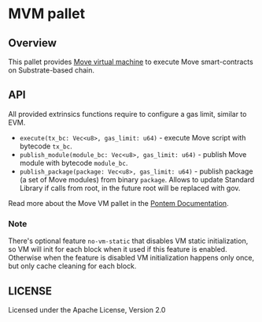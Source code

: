 # MVM pallet

## Overview

This pallet provides [Move virtual machine](https://github.com/pontem-network/sp-move-mv) to execute Move smart-contracts on
Substrate-based chain.

## API

All provided extrinsics functions require to configure a gas limit, similar to EVM.

 - `execute(tx_bc: Vec<u8>, gas_limit: u64)` - execute Move script with bytecode `tx_bc`.
 - `publish_module(module_bc: Vec<u8>, gas_limit: u64)` - publish Move module with bytecode `module_bc`.
 - `publish_package(package: Vec<u8>, gas_limit: u64)` - publish package (a set of Move modules) from binary `package`. Allows to update Standard Library if calls from root, in the future root will be replaced with gov.
 
Read more about the Move VM pallet in the [Pontem Documentation](https://docs.pontem.network/03.-move-vm/move_vm).

### Note

There's optional feature `no-vm-static` that disables VM static initialization,
so VM will init for each block when it used if this feature is enabled.
Otherwise when the feature is disabled VM initialization happens only once, but only cache cleaning for each block.

## LICENSE

Licensed under the Apache License, Version 2.0
